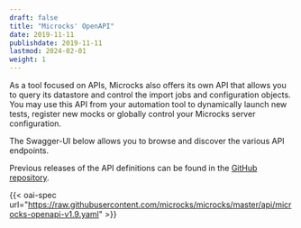 ```yaml
---
draft: false
title: "Microcks' OpenAPI"
date: 2019-11-11
publishdate: 2019-11-11
lastmod: 2024-02-01
weight: 1
---
```


As a tool focused on APIs, Microcks also offers its own API that allows you to query its datastore and control the import jobs and configuration objects. You may use this API from your automation tool to dynamically launch new tests, register new mocks or globally control your Microcks server configuration.

The Swagger-UI below allows you to browse and discover the various API endpoints.

Previous releases of the API definitions can be found in the [GitHub repository](https://github.com/microcks/microcks/tree/master/api).

{{< oai-spec url="https://raw.githubusercontent.com/microcks/microcks/master/api/microcks-openapi-v1.9.yaml" >}}

